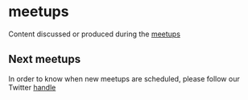# meetups
Content discussed or produced during the [meetups](https://github.com/MeetLambda/meetups/wiki)


## Next meetups

In order to know when new meetups are scheduled, please follow our Twitter [handle](https://twitter.com/meetlambda)
